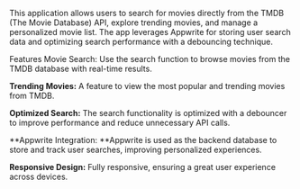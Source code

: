 This application allows users to search for movies directly from the TMDB (The Movie Database) API, explore trending movies, and manage a personalized movie list. The app leverages Appwrite for storing user search data and optimizing search performance with a debouncing technique.

Features
Movie Search: Use the search function to browse movies from the TMDB database with real-time results.

**Trending Movies:** A feature to view the most popular and trending movies from TMDB.

**Optimized Search:** The search functionality is optimized with a debouncer to improve performance and reduce unnecessary API calls.

**Appwrite Integration: **Appwrite is used as the backend database to store and track user searches, improving personalized experiences.

**Responsive Design:** Fully responsive, ensuring a great user experience across devices.
